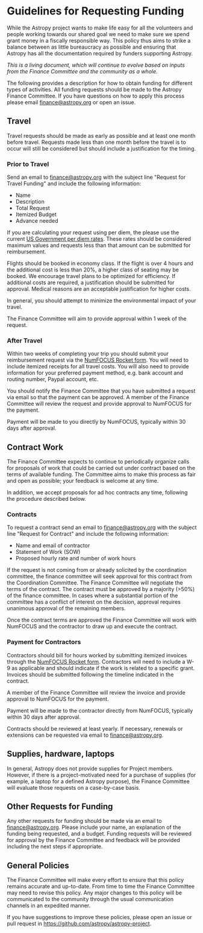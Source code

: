 # Guidelines for Requesting Funding

While the Astropy project wants to make life easy for all the volunteers and people working towards our shared goal we need to make sure we spend grant money in a fiscally responsible way.
This policy thus aims to strike a balance between as little bureaucracy as possible and ensuring that Astropy has all the documentation required by funders supporting Astropy.

*This is a living document, which will continue to evolve based on inputs from the Finance Committee and the community as a whole.*

The following provides a description for how to obtain funding for different types of activities. All funding requests should be made to the Astropy Finance Committee.
If you have questions on how to apply this process please email finance@astropy.org or open an issue.

## Travel

Travel requests should be made as early as possible and at least one month before travel.
Requests made less than one month before the travel is to occur will still be considered but should include a justification for the timing.

### Prior to Travel

Send an email to finance@astropy.org with the subject line "Request for Travel Funding" and include the following information:

* Name
* Description
* Total Request
* Itemized Budget
* Advance needed

If you are calculating your request using per diem, the please use the current [US Government per diem rates](https://www.gsa.gov/travel/plan-book/per-diem-rates).
These rates should be considered maximum values and requests less than that amount can be submitted for reimbursement.

Flights should be booked in economy class.
If the flight is over 4 hours and the additional cost is less than 20%, a higher class of seating may be booked.
We encourage travel plans to be optimized for efficiency.
If additional costs are required, a justification should be submitted for approval.
Medical reasons are an acceptable justification for higher costs.

In general, you should attempt to minimize the environmental impact of your travel.

The Finance Committee will aim to provide approval within 1 week of the request.

### After Travel

Within two weeks of completing your trip you should submit your reimbursement request via the [NumFOCUS Rocket form](https://numfocus.typeform.com/to/oTBLP2).
You will need to include itemized receipts for all travel costs. You will also need to provide information for your preferred payment method, e.g. bank account and routing number, Paypal account, etc.

You should notify the Finance Committee that you have submitted a request via email so that the payment can be approved.
A member of the Finance Committee will review the request and provide approval to NumFOCUS for the payment.

Payment will be made to you directly by NumFOCUS, typically within 30 days after approval.

## Contract Work

The Finance Committee expects to continue to periodically organize calls for proposals of work that could be carried out under contract based on the terms of available funding.
The Committee aims to make this process as fair and open as possible; your feedback is welcome at any time.

In addition, we accept proposals for ad hoc contracts any time, following the procedure described below.

### Contracts

To request a contract send an email to finance@astropy.org with the subject line "Request for Contract" and include the following information:

* Name and email of contractor
* Statement of Work (SOW)
* Proposed hourly rate and number of work hours

If the request is not coming from or already solicited by the coordination committee, the finance committee will seek approval for this contract from the Coordination Committee.
The Finance Committee will negotiate the terms of the contract. The contract must be approved by a majority (>50%) of the finance committee.
In cases where a substantial portion of the committee has a conflict of interest on the decision, approval requires unanimous approval of the remaining members.

Once the contract terms are approved the Finance Committee will work with NumFOCUS and the contractor to draw up and execute the contract.

### Payment for Contractors

Contractors should bill for hours worked by submitting itemized invoices through the [NumFOCUS Rocket form](https://numfocus.typeform.com/to/hdLb0e).
Contractors will need to include a W-9 as applicable and should indicate if the work is related to a specific grant. Invoices should be submitted following the timeline indicated in the contract.

A member of the Finance Committee will review the invoice and provide approval to NumFOCUS for the payment.

Payment will be made to the contractor directly from NumFOCUS, typically within 30 days after approval.

Contracts should be reviewed at least yearly. If necessary, renewals or extensions can be requested via email to finance@astropy.org.

## Supplies, hardware, laptops

In general, Astropy does not provide supplies for Project members.
However, if there is a project-motivated need for a purchase of supplies (for example, a laptop for a defined Astropy purpose), the Finance Committee will evaluate those requests on a case-by-case basis.

## Other Requests for Funding

Any other requests for funding should be made via an email to finance@astropy.org. Please include your name, an explanation of the funding being requested, and a budget. Funding requests will be reviewed for approval by the Finance Committee and feedback will be provided including the next steps if appropriate.

## General Policies

The Finance Committee will make every effort to ensure that this policy remains accurate and up-to-date. From time to time the Finance Committee may need to revise this policy. Any major changes to this policy will be communicated to the community through the usual communication channels in an expedited manner.

If you have suggestions to improve these policies, please open an issue or pull request in https://github.com/astropy/astropy-project.
